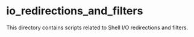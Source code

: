 # io_redirections_and_filters
This directory contains scripts related to Shell I/O redirections and filters.

